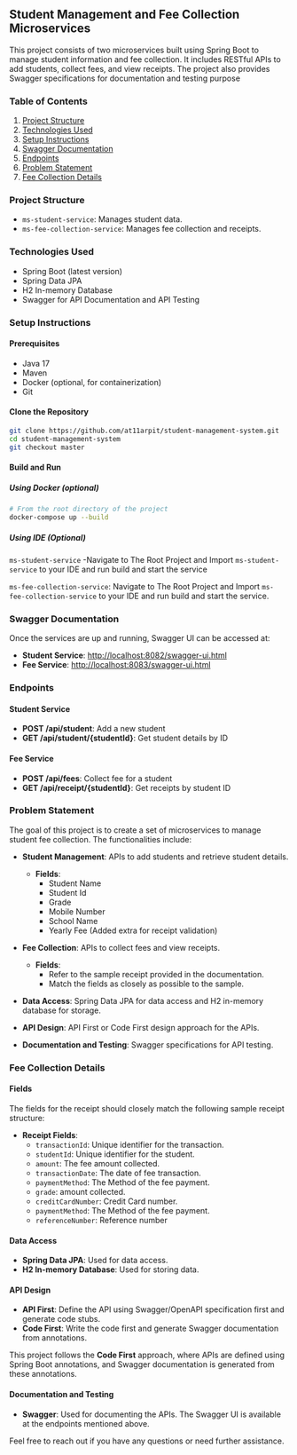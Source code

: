 ## Student Management and Fee Collection Microservices

This project consists of two microservices built using Spring Boot to manage student information and fee collection. It includes RESTful APIs to add students, collect fees, and view receipts. The project also provides Swagger specifications for documentation and testing purpose

### Table of Contents
1. [Project Structure](#project-structure)
2. [Technologies Used](#technologies-used)
3. [Setup Instructions](#setup-instructions)
4. [Swagger Documentation](#swagger-documentation)
5. [Endpoints](#endpoints)
6. [Problem Statement](#problem-statement)
7. [Fee Collection Details](#fee-collection-details)

### Project Structure
- `ms-student-service`: Manages student data.
- `ms-fee-collection-service`: Manages fee collection and receipts.

### Technologies Used
- Spring Boot (latest version)
- Spring Data JPA
- H2 In-memory Database
- Swagger for API Documentation and API Testing

### Setup Instructions

#### Prerequisites
- Java 17
- Maven
- Docker (optional, for containerization)
- Git

#### Clone the Repository
```bash
git clone https://github.com/at11arpit/student-management-system.git
cd student-management-system
git checkout master
```

#### Build and Run


##### Using Docker (optional)
```bash
# From the root directory of the project
docker-compose up --build
```
##### Using IDE (Optional)
`ms-student-service` -Navigate to The Root Project and Import `ms-student-service` to your IDE and run build and start the service

`ms-fee-collection-service`: Navigate to The Root Project and Import `ms-fee-collection-service` to your IDE and run build and start the service.
### Swagger Documentation
Once the services are up and running, Swagger UI can be accessed at:
- **Student Service**: [http://localhost:8082/swagger-ui.html](http://localhost:8083/swagger-ui.html)
- **Fee Service**: [http://localhost:8083/swagger-ui.html](http://localhost:8082/swagger-ui.html)

### Endpoints

#### Student Service
- **POST /api/student**: Add a new student
- **GET /api/student/{studentId}**: Get student details by ID

#### Fee Service
- **POST /api/fees**: Collect fee for a student
- **GET /api/receipt/{studentId}**: Get receipts by student ID

### Problem Statement

The goal of this project is to create a set of microservices to manage student fee collection. The functionalities include:

- **Student Management**: APIs to add students and retrieve student details.
  - **Fields**:
    - Student Name
    - Student Id
    - Grade
    - Mobile Number
    - School Name
    - Yearly Fee (Added extra for receipt validation) 

- **Fee Collection**: APIs to collect fees and view receipts.
  - **Fields**:
    - Refer to the sample receipt provided in the documentation.
    - Match the fields as closely as possible to the sample.

- **Data Access**: Spring Data JPA for data access and H2 in-memory database for storage.

- **API Design**: API First or Code First design approach for the APIs.

- **Documentation and Testing**: Swagger specifications for API testing.

### Fee Collection Details

#### Fields
The fields for the receipt should closely match the following sample receipt structure:

- **Receipt Fields**:
  - `transactionId`: Unique identifier for the transaction.
  - `studentId`: Unique identifier for the student.
  - `amount`: The fee amount collected.
  - `transactionDate`: The date of fee transaction.
  - `paymentMethod`: The Method of the fee payment.
  - `grade`:  amount collected.
  - `creditCardNumber`: Credit Card number.
  - `paymentMethod`: The Method of the fee payment.
  - `referenceNumber`: Reference number

#### Data Access
- **Spring Data JPA**: Used for data access.
- **H2 In-memory Database**: Used for storing data.

#### API Design
- **API First**: Define the API using Swagger/OpenAPI specification first and generate code stubs.
- **Code First**: Write the code first and generate Swagger documentation from annotations.

This project follows the **Code First** approach, where APIs are defined using Spring Boot annotations, and Swagger documentation is generated from these annotations.

#### Documentation and Testing
- **Swagger**: Used for documenting the APIs. The Swagger UI is available at the endpoints mentioned above.

Feel free to reach out if you have any questions or need further assistance.

